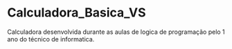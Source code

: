 # Calculadora_Basica_VS
Calculadora desenvolvida durante as aulas de logica de programação pelo 1 ano do técnico de informatica.
